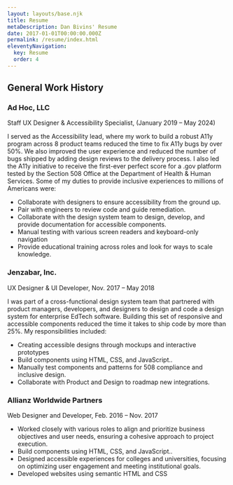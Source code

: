 ```yaml
---
layout: layouts/base.njk
title: Resume
metaDescription: Dan Bivins' Resume
date: 2017-01-01T00:00:00.000Z
permalink: /resume/index.html
eleventyNavigation:
  key: Resume
  order: 4
---
```


<div class="case-study-body">

## General Work History
### Ad Hoc, LLC 
Staff UX Designer & Accessibility Specialist, (January 2019 – May 2024)

I served as the Accessibility lead, where my work to build a robust A11y program across 8 product teams <span class="bold">reduced the time to fix A11y bugs by over 50%</span>. We also improved the user experience and reduced the number of bugs shipped by adding design reviews to the delivery process. I also led the A11y initiative to receive the <span class="bold">first-ever perfect score for a .gov platform</span> tested by the Section 508 Office at the Department of Health & Human Services. Some of my duties to provide inclusive experiences to millions of Americans were: 

<ul>
  <li>Collaborate with designers to ensure accessibility from the ground up.</li>
  <li>Pair with engineers to review code and guide remediation.</li>
  <li>Collaborate with the design system team to design, develop, and provide documentation for accessible components.</li>
  <li>Manual testing with various screen readers and keyboard-only navigation</li>
  <li>Provide educational training across roles and look for ways to scale knowledge.</li>
</ul>

### Jenzabar, Inc.
UX Designer & UI Developer, Nov. 2017 – May 2018

I was part of a cross-functional design system team that partnered with product managers, developers, and designers to design and code a design system for enterprise EdTech software. Building this set of responsive and accessible components <span class="bold">reduced the time it takes to ship code by more than 25%</span>. My responsibilities included:
<ul>
  <li>Creating accessible designs through mockups and interactive prototypes</li>
  <li>Build components using HTML, CSS, and JavaScript..</li>
  <li>Manually test components and patterns for 508 compliance and inclusive design.</li>
  <li>Collaborate with Product and Design to roadmap new integrations.</li>
</ul>

### Allianz Worldwide Partners
Web Designer and Developer, Feb. 2016 – Nov. 2017
<ul>
  <li>Worked closely with various roles to align and prioritize business objectives and user needs, ensuring a cohesive approach to project execution.</li>
  <li>Build components using HTML, CSS, and JavaScript..</li>
  <li>Designed accessible experiences for colleges and universities, focusing on optimizing user engagement and meeting institutional goals.</li>
  <li>Developed websites using semantic HTML and CSS</li>
</ul>